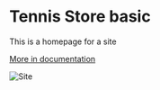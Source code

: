 
# Tennis Store basic

This is a homepage for a site

[More in documentation](https://edi-rb.github.io/tennis-store/)

![Site](src/assets/img/screenshot.png)

